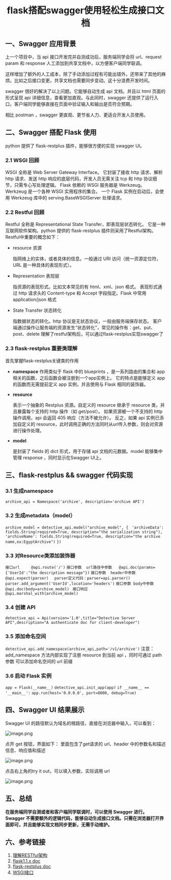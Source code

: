 # <center>flask搭配swagger使用轻松生成接口文档</center>

## 一、Swagger 应用背景

上一个项目中，当 api 接口开发完并自测成功后，服务端同学会将 url、request param 和 response 人工添加到共享文档中，以方便客户端同学联调。

这样增加了额外的人工成本，除了手动添加过程有可能出错外，还带来了其他的麻烦。比如之后接口变更，共享文档也需要同步变动。这十分浪费开发时间。

swagger 很好的解决了以上问题。它能够自动生成 api 文档，并且以 html 页面的形式呈现 api 详细信息，查看更加直观。与此同时，swagger 还提供了运行入口，客户端同学能够直接在页面中验证输入和输出是否符合预期。

相比 postman ，swagger 更直观、更节省人力、更适合开发人员使用。 

## 二、Swagger 搭配 Flask 使用
python 提供了 flask-restplus 插件，能够很方便的实现 swagger UI。

 ### 2.1 WSGI 回顾
WSGI 全称是 Web Server Gateway Interface。
它封装了接收 http 请求、解析 http 请求、发送 http 响应的底层代码，开发人员无需关注 tcp 和 http 协议细节，只需专心写处理逻辑。
Flask 依赖的 WSGI 服务器是 Werkzeug。Werkzeug 是一个各种 WSGI 实用程序的集合。
一个 Flask 实例在启动后，会使用 Werkzeug 库中的 serving.BaseWSGIServer 处理请求。
### 2.2 Restful 回顾

Restful 全称是 Representational State Transfer，即表现层状态转化。
它是一种互联网软件架构。python 提供的 flask-restplus 插件则采用了Restful架构。
Restful中重要的概念如下：

* resource 资源

    指网络上的实体，或者具体的信息。一般通过 URI 访问（统一资源定位符，URL 是一种具体的表现形式）。

* Representation 表现层

    指资源的表现形式。比如文本常见的有 html、xml、json 格式。
    表现形式通过 http 请求头的 Content-type 和 Accept 字段指定。Flask 中常用 application/json 格式

*   State Transfer 状态转化

    指数据状态的转化。http 协议是无状态协议，一般由服务端保存状态。
    客户端通过操作让服务端的资源发生“状态转化”，常见的操作有：get、put、post、delete 
    理解了restful架构后，可以通过flask-restplus实现swagger了


### 2.3  flask-restplus 重要类理解
   首先掌握flask-restplus关键类的作用
	
*   **namespace**
	作用类似于 flask 中的 blueprints ，是一系列路由的集合和 app 相关的函数，之后函数会被注册到一个app实例上。
    它的特点是能够定义 app 的函数而无需提前定义 app 实例，并且使用与 Flask 相同的装饰器。

* 	**resource**

	表示一个抽象的 Restplus 资源。自定义的 resource 继承于 resource 类，并且暴露每个支持的 http 操作（如 get/post）。
    如果资源被一个不支持的 http 操作调用，api 会返回 405 响应（方法不被允许）。
    反之，如果 api 实例已添加自定义的 resource，此时调用正确的方法同时从url传入参数，则会对资源进行操作处理。
	 

* 	**model**

	是封装了 fields 的 dict 形式，用于存储 api 文档的元数据。model 能够集中管理 response ，同时显示在Swagger UI上。

## 三、flask-restplus && swagger 代码实现

### 3.1 生成namespace
`archive_api = Namespace('archive', description='archive API')`

### 3.2 生成metadata（model）
`archive_model = detective_api.model("archive_model", {`
` 'archiveData': fields.String(required=True, description="the serialization string"),`
`'archiveName': fields.String(required=True, description="the archive name,ex:EgyptArchive")`
`})`

### 3.3 对Resource类添加装饰器
`接口url     @api.route('/')`
`接口参数  url路径中参数   @api.doc(params={'UserId':"the description message"})`
`接口参数  header中参数   @api.expect(parser)  `
            `parser定义代码：parser=api.parser()  parser.add_argument('UserId',location='headers')`
`接口参数 body中参数      @api.doc(body=archive_model) `
`接口响应    @api.marshal_with(archive_model)`
    
### 3.4 创建 API
`detective_api = Api(version='1.0',title="Detective Server API",description="A authenticate doc for client-developer")`

### 3.5  添加命名空间 
` detective_api.add_namespace(archive_api,path='/v1/archive') `
注意：add_namespace 方法内部实现了注册 resource 到当前 api ，同时可通过 path参数 可以添加命名空间的 url 前缀

### 3.6 启动 Flask 实例
`app = Flask(__name__)`
`detective_api.init_app(app)`
`if __name__ == '__main__':`
`app.run(host='0.0.0.0', port=8000, debug=True)`
## 四、Swagger UI 结果展示
Swagger UI 的路径默认为域名的根路径，直接在浏览器中输入，可以看到：

![image.png](http://pfp.ps.netease.com/kmpvt/file/609e6dff6158bcbcd163ab41Wyh57vlg01?sign=Ge6XFD99zXys9n3Nw4vVJCpQAB0=&expire=1621268723)

点开 get 按钮，界面如下： 里面包含了get请求的 url、header 中的参数名和描述信息、响应值和描述

![image.png](http://pfp.ps.netease.com/kmpvt/file/609e6e8468d86444f0f5e585FltCtkrv01?sign=Ljzh93u_Fjyt2bUqZW-s4TVLGxM=&expire=1621268723)

点击右上角的try it out，可以填入参数，实际调用 url

![image.png](http://pfp.ps.netease.com/kmpvt/file/609e6f958c56743479a0e375x6VTQl9z01?sign=cTPLODkXj-lmQ8FPJXEpUCeuyHQ=&expire=1621268723)

## 五、总结
**在服务端同学自测或者和客户端同学联调时，可以使用 Swagger 进行。
Swagger 不需要额外的逻辑代码，能够自动生成接口文档。只需在浏览器打开界面即可，并且能够实现文档同步更新，无需手动维护。**

## 六、参考链接
1. [理解RESTful架构](http://www.ruanyifeng.com/blog/2011/09/restful.html)
2. [flask1.1.x doc](https://flask.palletsprojects.com/en/1.1.x/tutorial/factory/)
3. [flask-restplus doc](https://flask-restplus.readthedocs.io/en/stable/api.html?highlight=resource#flask_restplus.Resource)
4. [WSGI接口](https://www.liaoxuefeng.com/wiki/1016959663602400/1017805733037760)

